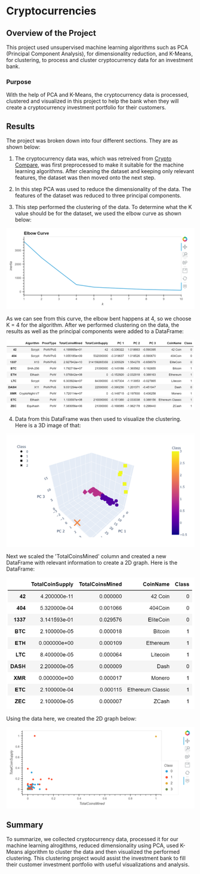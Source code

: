 # Cryptocurrencies

## Overview of the Project

This project used unsupervised machine learning algorithms such as PCA (Principal Component Analysis), for dimensionality reduction, and K-Means, for clustering, to process and cluster cryptocurrency data for an investment bank.

### Purpose

With the help of PCA and K-Means, the cryptocurrency data is processed, clustered and visualized in this project to help the bank when they will create a cryptocurrency investment portfolio for their customers.

## Results

The project was broken down into four different sections. They are as shown below:

1. The cryptocurrency data was, which was retreived from [Crypto Compare](https://min-api.cryptocompare.com/data/all/coinlist), was first preprocessed to make it suitable for the machine learning algorithms. After cleaning the dataset and keeping only relevant features, the dataset was then moved onto the next step.

2. In this step PCA was used to reduce the dimensionality of the data. The features of the dataset was reduced to three principal components.

3. This step performed the clustering of the data. To determine what the K value should be for the dataset, we used the elbow curve as shown below:

![Elbow Curve](https://github.com/Zarif601/Cryptocurrencies/blob/main/Resources/Images/Elbow%20Curve.PNG)

As we can see from this curve, the elbow bent happens at 4, so we choose K = 4 for the algorithm. After we performed clustering on the data, the results as well as the principal components were added to a DataFrame:

![Clustered_DF](https://github.com/Zarif601/Cryptocurrencies/blob/main/Resources/Images/Clustered_DF.PNG)

4. Data from this DataFrame was then used to visualize the clustering. Here is a 3D image of that:

![3D Graph](https://github.com/Zarif601/Cryptocurrencies/blob/main/Resources/Images/3D%20Graph.PNG)

Next we scaled the 'TotalCoinsMined' column and created a new DataFrame with relevant information to create a 2D graph. Here is the DataFrame:

![Scaled_DF](https://github.com/Zarif601/Cryptocurrencies/blob/main/Resources/Images/Scaled_DF.PNG)

Using the data here, we created the 2D graph below:

![Scaled 2D Graph](https://github.com/Zarif601/Cryptocurrencies/blob/main/Resources/Images/Scaled%202D%20Graph.PNG)

## Summary

To summarize, we collected cryptocurrency data, processed it for our machine learning alrogithms, reduced dimensionality using PCA, used K-Means algorithm to cluster the data and then visualized the performed clustering. This clustering project would assist the investment bank to fill their customer investment portfolio with useful visualizations and analysis.
